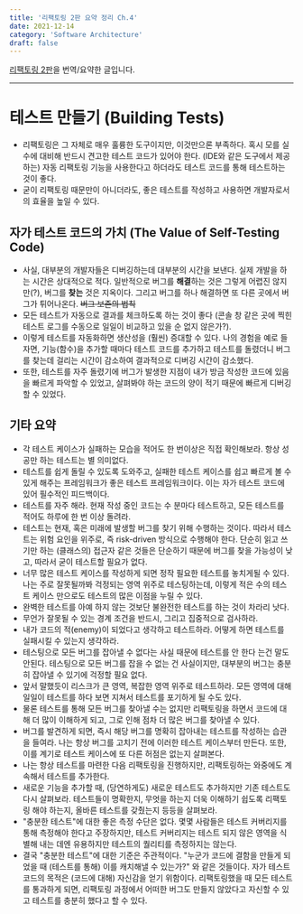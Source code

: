 ```yaml
---
title: '리팩토링 2판 요약 정리 Ch.4'
date: 2021-12-14
category: 'Software Architecture'
draft: false
---
```


[리팩토링 2판](https://www.amazon.com/Refactoring-Improving-Existing-Addison-Wesley-Signature/dp/0134757599)을 번역/요약한 글입니다.

<hr class="custom-hr">

# 테스트 만들기 (Building Tests)

- 리팩토링은 그 자체로 매우 훌륭한 도구이지만, 이것만으론 부족하다. 혹시 모를 실수에 대비해 반드시 견고한 테스트 코드가 있어야 한다. (IDE와 같은 도구에서 제공하는) 자동 리팩토링 기능을 사용한다고 하더라도 테스트 코드를 통해 테스트하는 것이 좋다.
- 굳이 리팩토링 때문만이 아니더라도, 좋은 테스트를 작성하고 사용하면 개발자로서의 효율을 높일 수 있다.

## 자가 테스트 코드의 가치 (The Value of Self-Testing Code)

- 사실, 대부분의 개발자들은 디버깅하는데 대부분의 시간을 보낸다. 실제 개발을 하는 시간은 상대적으로 적다. 일반적으로 버그를 **해결**하는 것은 그렇게 어렵진 않지만(?), 버그를 **찾는** 것은 지옥이다. 그리고 버그를 하나 해결하면 또 다른 곳에서 버그가 튀어나온다. ~~버그 보존의 법칙~~
- 모든 테스트가 자동으로 결과를 체크하도록 하는 것이 좋다 (콘솔 창 같은 곳에 찍힌 테스트 로그를 수동으로 일일이 비교하고 있을 순 없지 않은가?).
- 이렇게 테스트를 자동화하면 생산성을 (훨씬) 증대할 수 있다. 나의 경험을 예로 들자면, 기능(함수)을 추가할 때마다 테스트 코드를 추가하고 테스트를 돌렸더니 버그를 찾는데 걸리는 시간이 감소하여 결과적으로 디버깅 시간이 감소했다.
- 또한, 테스트를 자주 돌렸기에 버그가 발생한 지점이 내가 방금 작성한 코드에 있음을 빠르게 파악할 수 있었고, 살펴봐야 하는 코드의 양이 적기 때문에 빠르게 디버깅할 수 있었다.

## 기타 요약

- 각 테스트 케이스가 실패하는 모습을 적어도 한 번이상은 직접 확인해보라. 항상 성공만 하는 테스트는 별 의미없다.
- 테스트를 쉽게 돌릴 수 있도록 도와주고, 실패한 테스트 케이스를 쉽고 빠르게 볼 수 있게 해주는 프레임워크가 좋은 테스트 프레임워크이다. 이는 자가 테스트 코드에 있어 필수적인 피드백이다.
- 테스트를 자주 해라. 현재 작성 중인 코드는 수 분마다 테스트하고, 모든 테스트를 적어도 하루에 한 번 이상 돌려라.
- 테스트는 현재, 혹은 미래에 발생할 버그를 찾기 위해 수행하는 것이다. 따라서 테스트는 위험 요인을 위주로, 즉 risk-driven 방식으로 수행해야 한다. 단순히 읽고 쓰기만 하는 (클래스의) 접근자 같은 것들은 단순하기 때문에 버그를 찾을 가능성이 낮고, 따라서 굳이 테스트할 필요가 없다.
- 너무 많은 테스트 케이스를 작성하게 되면 정작 필요한 테스트를 놓치게될 수 있다. 나는 주로 잘못될까봐 걱정되는 영역 위주로 테스팅하는데, 이렇게 적은 수의 테스트 케이스 만으로도 테스트의 많은 이점을 누릴 수 있다.
- 완벽한 테스트를 아예 하지 않는 것보단 불완전한 테스트를 하는 것이 차라리 낫다.
- 무언가 잘못될 수 있는 경계 조건을 반드시, 그리고 집중적으로 검사하라.
- 내가 코드의 적(enemy)이 되었다고 생각하고 테스트하라. 어떻게 하면 테스트를 실패시킬 수 있는지 생각하라.
- 테스팅으로 모든 버그를 잡아낼 수 없다는 사실 때문에 테스트를 안 한다 는건 말도 안된다. 테스팅으로 모든 버그를 잡을 수 없는 건 사실이지만, 대부분의 버그는 충분히 잡아낼 수 있기에 걱정할 필요 없다.
- 앞서 말했듯이 리스크가 큰 영역, 복잡한 영역 위주로 테스트하라. 모든 영역에 대해 일일이 테스트를 하다 보면 지쳐서 테스트를 포기하게 될 수도 있다.
- 물론 테스트를 통해 모든 버그를 찾아낼 수는 없지만 리팩토링을 하면서 코드에 대해 더 많이 이해하게 되고, 그로 인해 점차 더 많은 버그를 찾아낼 수 있다.
- 버그를 발견하게 되면, 즉시 해당 버그를 명확히 잡아내는 테스트를 작성하는 습관을 들여라. 나는 항상 버그를 고치기 전에 이러한 테스트 케이스부터 만든다. 또한, 이를 계기로 테스트 케이스에 또 다른 허점은 없는지 살펴본다.
- 나는 항상 테스트를 마련한 다음 리팩토링을 진행하지만, 리팩토링하는 와중에도 계속해서 테스트를 추가한다.
- 새로운 기능을 추가할 때, (당연하게도) 새로운 테스트도 추가하지만 기존 테스트도 다시 살펴보라. 테스트들이 명확한지, 무엇을 하는지 더욱 이해하기 쉽도록 리팩토링 해야 하는지, 올바른 테스트를 갖췄는지 등등을 살펴보라.
- "충분한 테스트"에 대한 좋은 측정 수단은 없다. 몇몇 사람들은 테스트 커버리지를 통해 측정해야 한다고 주장하지만, 테스트 커버리지는 테스트 되지 않은 영역을 식별해 내는 데엔 유용하지만 테스트의 퀄리티를 측정하지는 않는다.
- 결국 "충분한 테스트"에 대한 기준은 주관적이다. "누군가 코드에 결함을 만들게 되었을 때 (테스트를 통해) 이를 캐치해낼 수 있는가?" 와 같은 것들이다. 자가 테스트 코드의 목적은 (코드에 대해) 자신감을 얻기 위함이다. 리팩토링했을 때 모든 테스트를 통과하게 되면, 리팩토링 과정에서 어떠한 버그도 만들지 않았다고 자신할 수 있고 테스트를 충분히 했다고 할 수 있다.
